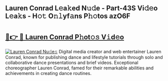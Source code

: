 ## Lauren Conrad L𝚎a𝚔ed N𝚞𝚍e - Part-43S Vi𝚍𝚎o L𝚎a𝚔s - H𝚘𝚝 O𝚗𝚕yf𝚊ns P𝚑𝚘tos azO6F

# <h2><a href="http://kf9vu1.oniu.top/?m=Lauren+Conrad">🔗👉 🔴 Lauren Conrad P𝚑ot𝚘𝚜 V𝚒d𝚎o</a></h2>

[![Lauren Conrad Nu𝚍e𝚜](https://i.imgur.com/0qMVB7G.gif)](http://kf9vu1.oniu.top/?m=Lauren+Conrad)
Digital media creator and web entertainer Lauren Conrad, known for publishing dance and lifestyle tutorials through solo and collaborative dance presentations and brief videos. Exceptional choreographer Lauren Conrad, famed for their remarkable abilities and achievements in creating dance routines.  
